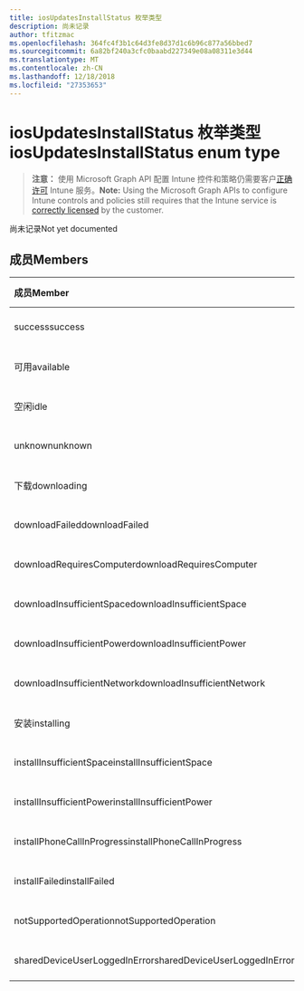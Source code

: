 ```yaml
---
title: iosUpdatesInstallStatus 枚举类型
description: 尚未记录
author: tfitzmac
ms.openlocfilehash: 364fc4f3b1c64d3fe8d37d1c6b96c877a56bbed7
ms.sourcegitcommit: 6a82bf240a3cfc0baabd227349e08a08311e3d44
ms.translationtype: MT
ms.contentlocale: zh-CN
ms.lasthandoff: 12/18/2018
ms.locfileid: "27353653"
---
```

# <a name="iosupdatesinstallstatus-enum-type"></a><span data-ttu-id="f6003-103">iosUpdatesInstallStatus 枚举类型</span><span class="sxs-lookup"><span data-stu-id="f6003-103">iosUpdatesInstallStatus enum type</span></span>

> <span data-ttu-id="f6003-104">**注意：** 使用 Microsoft Graph API 配置 Intune 控件和策略仍需要客户[正确许可](https://go.microsoft.com/fwlink/?linkid=839381) Intune 服务。</span><span class="sxs-lookup"><span data-stu-id="f6003-104">**Note:** Using the Microsoft Graph APIs to configure Intune controls and policies still requires that the Intune service is [correctly licensed](https://go.microsoft.com/fwlink/?linkid=839381) by the customer.</span></span>

<span data-ttu-id="f6003-105">尚未记录</span><span class="sxs-lookup"><span data-stu-id="f6003-105">Not yet documented</span></span>
## <a name="members"></a><span data-ttu-id="f6003-106">成员</span><span class="sxs-lookup"><span data-stu-id="f6003-106">Members</span></span>
|<span data-ttu-id="f6003-107">成员</span><span class="sxs-lookup"><span data-stu-id="f6003-107">Member</span></span>|<span data-ttu-id="f6003-108">值</span><span class="sxs-lookup"><span data-stu-id="f6003-108">Value</span></span>|<span data-ttu-id="f6003-109">说明</span><span class="sxs-lookup"><span data-stu-id="f6003-109">Description</span></span>|
|:---|:---|:---|
|<span data-ttu-id="f6003-110">success</span><span class="sxs-lookup"><span data-stu-id="f6003-110">success</span></span>|<span data-ttu-id="f6003-111">0</span><span class="sxs-lookup"><span data-stu-id="f6003-111">0</span></span>|<span data-ttu-id="f6003-112">尚未记录</span><span class="sxs-lookup"><span data-stu-id="f6003-112">Not yet documented</span></span>|
|<span data-ttu-id="f6003-113">可用</span><span class="sxs-lookup"><span data-stu-id="f6003-113">available</span></span>|<span data-ttu-id="f6003-114">1</span><span class="sxs-lookup"><span data-stu-id="f6003-114">1</span></span>|<span data-ttu-id="f6003-115">尚未记录</span><span class="sxs-lookup"><span data-stu-id="f6003-115">Not yet documented</span></span>|
|<span data-ttu-id="f6003-116">空闲</span><span class="sxs-lookup"><span data-stu-id="f6003-116">idle</span></span>|<span data-ttu-id="f6003-117">2</span><span class="sxs-lookup"><span data-stu-id="f6003-117">2</span></span>|<span data-ttu-id="f6003-118">尚未记录</span><span class="sxs-lookup"><span data-stu-id="f6003-118">Not yet documented</span></span>|
|<span data-ttu-id="f6003-119">unknown</span><span class="sxs-lookup"><span data-stu-id="f6003-119">unknown</span></span>|<span data-ttu-id="f6003-120">3</span><span class="sxs-lookup"><span data-stu-id="f6003-120">3</span></span>|<span data-ttu-id="f6003-121">尚未记录</span><span class="sxs-lookup"><span data-stu-id="f6003-121">Not yet documented</span></span>|
|<span data-ttu-id="f6003-122">下载</span><span class="sxs-lookup"><span data-stu-id="f6003-122">downloading</span></span>|<span data-ttu-id="f6003-123">-2016330712</span><span class="sxs-lookup"><span data-stu-id="f6003-123">-2016330712</span></span>|<span data-ttu-id="f6003-124">尚未记录</span><span class="sxs-lookup"><span data-stu-id="f6003-124">Not yet documented</span></span>|
|<span data-ttu-id="f6003-125">downloadFailed</span><span class="sxs-lookup"><span data-stu-id="f6003-125">downloadFailed</span></span>|<span data-ttu-id="f6003-126">-2016330711</span><span class="sxs-lookup"><span data-stu-id="f6003-126">-2016330711</span></span>|<span data-ttu-id="f6003-127">尚未记录</span><span class="sxs-lookup"><span data-stu-id="f6003-127">Not yet documented</span></span>|
|<span data-ttu-id="f6003-128">downloadRequiresComputer</span><span class="sxs-lookup"><span data-stu-id="f6003-128">downloadRequiresComputer</span></span>|<span data-ttu-id="f6003-129">-2016330710</span><span class="sxs-lookup"><span data-stu-id="f6003-129">-2016330710</span></span>|<span data-ttu-id="f6003-130">尚未记录</span><span class="sxs-lookup"><span data-stu-id="f6003-130">Not yet documented</span></span>|
|<span data-ttu-id="f6003-131">downloadInsufficientSpace</span><span class="sxs-lookup"><span data-stu-id="f6003-131">downloadInsufficientSpace</span></span>|<span data-ttu-id="f6003-132">-2016330709</span><span class="sxs-lookup"><span data-stu-id="f6003-132">-2016330709</span></span>|<span data-ttu-id="f6003-133">尚未记录</span><span class="sxs-lookup"><span data-stu-id="f6003-133">Not yet documented</span></span>|
|<span data-ttu-id="f6003-134">downloadInsufficientPower</span><span class="sxs-lookup"><span data-stu-id="f6003-134">downloadInsufficientPower</span></span>|<span data-ttu-id="f6003-135">-2016330708</span><span class="sxs-lookup"><span data-stu-id="f6003-135">-2016330708</span></span>|<span data-ttu-id="f6003-136">尚未记录</span><span class="sxs-lookup"><span data-stu-id="f6003-136">Not yet documented</span></span>|
|<span data-ttu-id="f6003-137">downloadInsufficientNetwork</span><span class="sxs-lookup"><span data-stu-id="f6003-137">downloadInsufficientNetwork</span></span>|<span data-ttu-id="f6003-138">-2016330707</span><span class="sxs-lookup"><span data-stu-id="f6003-138">-2016330707</span></span>|<span data-ttu-id="f6003-139">尚未记录</span><span class="sxs-lookup"><span data-stu-id="f6003-139">Not yet documented</span></span>|
|<span data-ttu-id="f6003-140">安装</span><span class="sxs-lookup"><span data-stu-id="f6003-140">installing</span></span>|<span data-ttu-id="f6003-141">-2016330706</span><span class="sxs-lookup"><span data-stu-id="f6003-141">-2016330706</span></span>|<span data-ttu-id="f6003-142">尚未记录</span><span class="sxs-lookup"><span data-stu-id="f6003-142">Not yet documented</span></span>|
|<span data-ttu-id="f6003-143">installInsufficientSpace</span><span class="sxs-lookup"><span data-stu-id="f6003-143">installInsufficientSpace</span></span>|<span data-ttu-id="f6003-144">-2016330705</span><span class="sxs-lookup"><span data-stu-id="f6003-144">-2016330705</span></span>|<span data-ttu-id="f6003-145">尚未记录</span><span class="sxs-lookup"><span data-stu-id="f6003-145">Not yet documented</span></span>|
|<span data-ttu-id="f6003-146">installInsufficientPower</span><span class="sxs-lookup"><span data-stu-id="f6003-146">installInsufficientPower</span></span>|<span data-ttu-id="f6003-147">-2016330704</span><span class="sxs-lookup"><span data-stu-id="f6003-147">-2016330704</span></span>|<span data-ttu-id="f6003-148">尚未记录</span><span class="sxs-lookup"><span data-stu-id="f6003-148">Not yet documented</span></span>|
|<span data-ttu-id="f6003-149">installPhoneCallInProgress</span><span class="sxs-lookup"><span data-stu-id="f6003-149">installPhoneCallInProgress</span></span>|<span data-ttu-id="f6003-150">-2016330703</span><span class="sxs-lookup"><span data-stu-id="f6003-150">-2016330703</span></span>|<span data-ttu-id="f6003-151">尚未记录</span><span class="sxs-lookup"><span data-stu-id="f6003-151">Not yet documented</span></span>|
|<span data-ttu-id="f6003-152">installFailed</span><span class="sxs-lookup"><span data-stu-id="f6003-152">installFailed</span></span>|<span data-ttu-id="f6003-153">-2016330702</span><span class="sxs-lookup"><span data-stu-id="f6003-153">-2016330702</span></span>|<span data-ttu-id="f6003-154">尚未记录</span><span class="sxs-lookup"><span data-stu-id="f6003-154">Not yet documented</span></span>|
|<span data-ttu-id="f6003-155">notSupportedOperation</span><span class="sxs-lookup"><span data-stu-id="f6003-155">notSupportedOperation</span></span>|<span data-ttu-id="f6003-156">-2016330701</span><span class="sxs-lookup"><span data-stu-id="f6003-156">-2016330701</span></span>|<span data-ttu-id="f6003-157">尚未记录</span><span class="sxs-lookup"><span data-stu-id="f6003-157">Not yet documented</span></span>|
|<span data-ttu-id="f6003-158">sharedDeviceUserLoggedInError</span><span class="sxs-lookup"><span data-stu-id="f6003-158">sharedDeviceUserLoggedInError</span></span>|<span data-ttu-id="f6003-159">-2016330699</span><span class="sxs-lookup"><span data-stu-id="f6003-159">-2016330699</span></span>|<span data-ttu-id="f6003-160">尚未记录</span><span class="sxs-lookup"><span data-stu-id="f6003-160">Not yet documented</span></span>|



